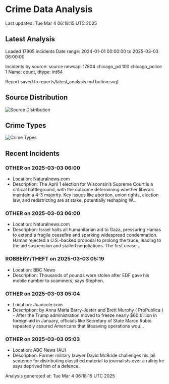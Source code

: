 # Crime Data Analysis
Last updated: Tue Mar  4 06:18:15 UTC 2025

## Latest Analysis

Loaded 17905 incidents
Date range: 2024-01-01 00:00:00 to 2025-03-03 06:00:00

Incidents by source:
source
newsapi           17804
chicago_pd          100
chicago_police        1
Name: count, dtype: int64

Report saved to reports/latest_analysis.md
bution.svg)

## Source Distribution
![Source Distribution](images/source_distribution.svg)

## Crime Types
![Crime Types](images/crime_types.svg)

## Recent Incidents

### OTHER on 2025-03-03 06:00
- Location: Naturalnews.com
- Description: The April 1 election for Wisconsin’s Supreme Court is a critical battleground, with the outcome determining whether liberals maintain a 4-3 majority. Key issues like abortion, union rights, election law, and redistricting are at stake, potentially reshaping W…


### OTHER on 2025-03-03 06:00
- Location: Naturalnews.com
- Description: Israel halts all humanitarian aid to Gaza, pressuring Hamas to extend a fragile ceasefire and sparking widespread condemnation. Hamas rejected a U.S.-backed proposal to prolong the truce, leading to the aid suspension and stalled negotiations. The first cease…


### ROBBERY/THEFT on 2025-03-03 05:19
- Location: BBC News
- Description: Thousands of pounds were stolen after EDF gave his mobile number to scammers, says Stephen.


### OTHER on 2025-03-03 05:04
- Location: Juancole.com
- Description: by Anna Maria Barry-Jester and Brett Murphy ( ProPublica ) - After the Trump administration moved to freeze nearly $60 billion in foreign aid in January, officials like Secretary of State Marco Rubio repeatedly assured Americans that lifesaving operations wou…


### OTHER on 2025-03-03 05:03
- Location: ABC News (AU)
- Description: Former military lawyer David McBride challenges his jail sentence for distributing classified material to journalists over a ruling he says deprived him of a defence.

Analysis generated at: Tue Mar  4 06:18:15 UTC 2025
